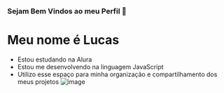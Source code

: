 ### Sejam Bem Vindos ao meu Perfil 💙

# Meu nome é Lucas

- Estou estudando na Alura
- Estou me desenvolvendo na linguagem JavaScript
- Utilizo esse espaço para minha organização e compartilhamento
dos meus projetos
  ![image](https://github.com/user-attachments/assets/3f67f10f-812d-4b81-a354-532d5a82a9e0)

